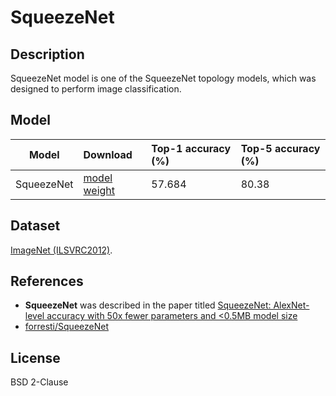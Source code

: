 <!--- SPDX-License-Identifier: BSD 2-Clause -->

# SqueezeNet

## Description

SqueezeNet model is one of the SqueezeNet topology models, which was designed to perform image classification.

## Model

|Model            |Download                                                                 |Top-1 accuracy (%) |Top-5 accuracy (%) |
|-----------------|:------------------------------------------------------------------------|:------------------|:------------------|
| SqueezeNet      |[model](deploy.prototxt) [weight](squeezenet_v1.0.caffemodel)            | 57.684            | 80.38             |

## Dataset

[ImageNet (ILSVRC2012)](http://www.image-net.org/challenges/LSVRC/2012/).

## References

* **SqueezeNet** was described in the paper titled [SqueezeNet: AlexNet-level accuracy with 50x fewer parameters and <0.5MB model size](https://arxiv.org/abs/1602.07360)
* [forresti/SqueezeNet](https://github.com/forresti/SqueezeNet)

## License

BSD 2-Clause
